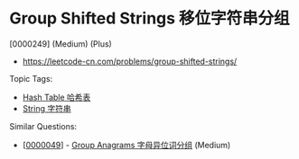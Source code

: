 # Group Shifted Strings 移位字符串分组

[0000249] (Medium) (Plus)

- https://leetcode-cn.com/problems/group-shifted-strings/

Topic Tags:

- [Hash Table 哈希表](https://leetcode-cn.com/tag/hash-table/)
- [String 字符串](https://leetcode-cn.com/tag/string/)

Similar Questions:

- [[0000049](https://leetcode-cn.com/problems/group-anagrams/)] - [Group Anagrams 字母异位词分组](./0000049.group-anagrams.md) (Medium)
